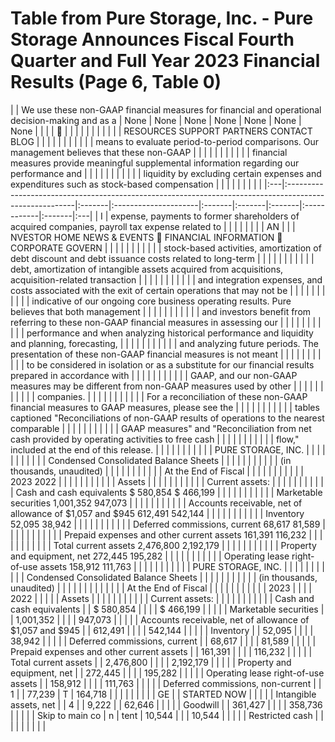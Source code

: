 # Table from Pure Storage, Inc. - Pure Storage Announces Fiscal Fourth Quarter and Full Year 2023 Financial Results (Page 6, Table 0)

|    | We use these non-GAAP financial measures for financial and operational decision-making and as a        | None   | None                 | None   | None   | None   | None        | None   |    |
|    |                                                                                                       |        |                      |        |        |        |             |        |    |
|    | RESOURCES SUPPORT PARTNERS CONTACT BLOG                                                                |        |                      |        |        |        |             |        |    |
|    | means to evaluate period-to-period comparisons. Our management believes that these non-GAAP            |        |                      |        |        |        |             |        |    |
|    | financial measures provide meaningful supplemental information regarding our performance and           |        |                      |        |        |        |             |        |    |
|    | liquidity by excluding certain expenses and expenditures such as stock-based compensation              |        |                      |        |        |        |             |        |    |
|:---|:-------------------------------------------------------------------------------------------------------|:-------|:---------------------|:-------|:-------|:-------|:------------|:-------|:---|
| I  | expense, payments to former shareholders of acquired companies, payroll tax expense related to         |        |                      |        |        |        |             |        | AN |
|    | NVESTOR HOME NEWS & EVENTS  FINANCIAL INFORMATION  CORPORATE GOVERN                                  |        |                      |        |        |        |             |        |    |
|    | stock-based activities, amortization of debt discount and debt issuance costs related to long-term     |        |                      |        |        |        |             |        |    |
|    | debt, amortization of intangible assets acquired from acquisitions, acquisition-related transaction    |        |                      |        |        |        |             |        |    |
|    | and integration expenses, and costs associated with the exit of certain operations that may not be     |        |                      |        |        |        |             |        |    |
|    | indicative of our ongoing core business operating results. Pure believes that both management          |        |                      |        |        |        |             |        |    |
|    | and investors benefit from referring to these non-GAAP financial measures in assessing our             |        |                      |        |        |        |             |        |    |
|    | performance and when analyzing historical performance and liquidity and planning, forecasting,         |        |                      |        |        |        |             |        |    |
|    | and analyzing future periods. The presentation of these non-GAAP financial measures is not meant       |        |                      |        |        |        |             |        |    |
|    | to be considered in isolation or as a substitute for our financial results prepared in accordance with |        |                      |        |        |        |             |        |    |
|    | GAAP, and our non-GAAP measures may be different from non-GAAP measures used by other                  |        |                      |        |        |        |             |        |    |
|    | companies.                                                                                             |        |                      |        |        |        |             |        |    |
|    | For a reconciliation of these non-GAAP financial measures to GAAP measures, please see the             |        |                      |        |        |        |             |        |    |
|    | tables captioned "Reconciliations of non-GAAP results of operations to the nearest comparable          |        |                      |        |        |        |             |        |    |
|    | GAAP measures" and "Reconciliation from net cash provided by operating activities to free cash         |        |                      |        |        |        |             |        |    |
|    | flow," included at the end of this release.                                                            |        |                      |        |        |        |             |        |    |
|    | PURE STORAGE, INC.                                                                                     |        |                      |        |        |        |             |        |    |
|    | Condensed Consolidated Balance Sheets                                                                  |        |                      |        |        |        |             |        |    |
|    | (in thousands, unaudited)                                                                              |        |                      |        |        |        |             |        |    |
|    | At the End of Fiscal                                                                                   |        |                      |        |        |        |             |        |    |
|    | 2023 2022                                                                                              |        |                      |        |        |        |             |        |    |
|    | Assets                                                                                                 |        |                      |        |        |        |             |        |    |
|    | Current assets:                                                                                        |        |                      |        |        |        |             |        |    |
|    | Cash and cash equivalents $ 580,854 $ 466,199                                                          |        |                      |        |        |        |             |        |    |
|    | Marketable securities 1,001,352 947,073                                                                |        |                      |        |        |        |             |        |    |
|    | Accounts receivable, net of allowance of $1,057 and $945 612,491 542,144                               |        |                      |        |        |        |             |        |    |
|    | Inventory 52,095 38,942                                                                                |        |                      |        |        |        |             |        |    |
|    | Deferred commissions, current 68,617 81,589                                                            |        |                      |        |        |        |             |        |    |
|    | Prepaid expenses and other current assets 161,391 116,232                                              |        |                      |        |        |        |             |        |    |
|    | Total current assets 2,476,800 2,192,179                                                               |        |                      |        |        |        |             |        |    |
|    | Property and equipment, net 272,445 195,282                                                            |        |                      |        |        |        |             |        |    |
|    | Operating lease right-of-use assets 158,912 111,763                                                    |        |                      |        |        |        |             |        |    |
|    | PURE STORAGE, INC.                                                                                     |        |                      |        |        |        |             |        |    |
|    | Condensed Consolidated Balance Sheets                                                                  |        |                      |        |        |        |             |        |    |
|    | (in thousands, unaudited)                                                                              |        |                      |        |        |        |             |        |    |
|    |                                                                                                        |        | At the End of Fiscal |        |        |        |             |        |    |
|    |                                                                                                        |        | 2023                 |        |        |        | 2022        |        |    |
|    | Assets                                                                                                 |        |                      |        |        |        |             |        |    |
|    | Current assets:                                                                                        |        |                      |        |        |        |             |        |    |
|    | Cash and cash equivalents                                                                              |        | $ 580,854            |        |        |        | $ 466,199   |        |    |
|    | Marketable securities                                                                                  |        | 1,001,352            |        |        |        | 947,073     |        |    |
|    | Accounts receivable, net of allowance of $1,057 and $945                                               |        | 612,491              |        |        |        | 542,144     |        |    |
|    | Inventory                                                                                              |        | 52,095               |        |        |        | 38,942      |        |    |
|    | Deferred commissions, current                                                                          |        | 68,617               |        |        |        | 81,589      |        |    |
|    | Prepaid expenses and other current assets                                                              |        | 161,391              |        |        |        | 116,232     |        |    |
|    | Total current assets                                                                                   |        | 2,476,800            |        |        |        | 2,192,179   |        |    |
|    | Property and equipment, net                                                                            |        | 272,445              |        |        |        | 195,282     |        |    |
|    | Operating lease right-of-use assets                                                                    |        | 158,912              |        |        |        | 111,763     |        |    |
|    | Deferred commissions, non-current                                                                      |        | 1                    |        | 77,239 | T      | 164,718     |        |    |
|    |                                                                                                        |        |                      |        | GE     |        | STARTED NOW |        |    |
|    | Intangible assets, net                                                                                 |        | 4                    |        | 9,222  |        | 62,646      |        |    |
|    | Goodwill                                                                                               |        | 361,427              |        |        |        | 358,736     |        |    |
|    | Skip to main co                                                                                        | n      | tent                 | 10,544 |        |        | 10,544      |        |    |
|    | Restricted cash                                                                                        |        |                      |        |        |        |             |        |    |